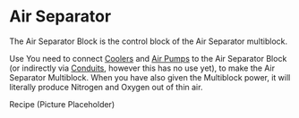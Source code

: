 Air Separator
=============

The Air Separator Block is the control block of the Air Separator multiblock.

Use
You need to connect [Coolers](cooler.md) and [Air Pumps](air_pump.md) to the Air Separator Block (or indirectly via [Conduits](conduit.md), however this has no use yet), to make the Air Separator Multiblock. When you have also given the Multiblock power, it will literally produce Nitrogen and Oxygen out of thin air.

Recipe
(Picture Placeholder)